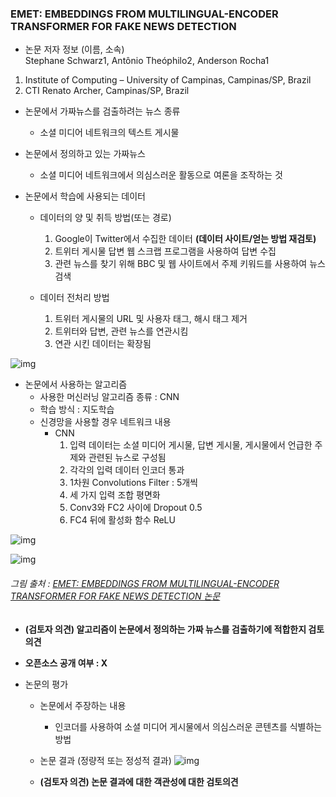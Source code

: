 ### EMET: EMBEDDINGS FROM MULTILINGUAL-ENCODER TRANSFORMER FOR FAKE NEWS DETECTION

* 논문 저자 정보 (이름, 소속)   
Stephane Schwarz1, Antônio Theóphilo2, Anderson Rocha1      
1. Institute of Computing – University of Campinas, Campinas/SP, Brazil      
2. CTI Renato Archer, Campinas/SP, Brazil   

* 논문에서 가짜뉴스를 검출하려는 뉴스 종류
  * 소셜 미디어 네트워크의 텍스트 게시물

* 논문에서 정의하고 있는 가짜뉴스
  * 소셜 미디어 네트워크에서 의심스러운 활동으로 여론을 조작하는 것

* 논문에서 학습에 사용되는 데이터
   - 데이터의 양 및 취득 방법(또는 경로)
      1. Google이 Twitter에서 수집한 데이터 **(데이터 사이트/얻는 방법 재검토)**
      2. 트위터 게시물 답변 웹 스크랩 프로그램을 사용하여 답변 수집
      3. 관련 뉴스를 찾기 위해 BBC 및 웹 사이트에서 주제 키워드를 사용하여 뉴스 검색

    - 데이터 전처리 방법
      1. 트위터 게시물의 URL 및 사용자 태그, 해시 태그 제거
      2. 트위터와 답변, 관련 뉴스를 연관시킴
      3. 연관 시킨 데이터는 확장됨

![img](https://ieeexplore.ieee.org/mediastore_new/IEEE/content/media/9040208/9052899/9054673/schwa.t2-p5-schwa-large.gif "1")


* 논문에서 사용하는 알고리즘  
  - 사용한 머신러닝 알고리즘 종류 : CNN
  - 학습 방식 : 지도학습
  - 신경망을 사용할 경우 네트워크 내용
    - CNN
      1. 입력 데이터는 소셜 미디어 게시물, 답변 게시물, 게시물에서 언급한 주제와 관련된 뉴스로 구성됨
      2. 각각의 입력 데이터 인코더 통과
      3. 1차원 Convolutions Filter : 5개씩
      4. 세 가지 입력 조합 평면화
      4. Conv3와 FC2 사이에 Dropout 0.5
      5. FC4 뒤에 활성화 함수 ReLU

![img](https://ieeexplore.ieee.org/mediastore_new/IEEE/content/media/9040208/9052899/9054673/schwa1-p5-schwa-large.gif "1")

![img](https://ieeexplore.ieee.org/mediastore_new/IEEE/content/media/9040208/9052899/9054673/schwa.t1-p5-schwa-large.gif "1")

###### 그림 출처 : [EMET: EMBEDDINGS FROM MULTILINGUAL-ENCODER TRANSFORMER FOR FAKE NEWS DETECTION 논문](https://ieeexplore.ieee.org/document/9054673)

  - **(검토자 의견) 알고리즘이 논문에서 정의하는 가짜 뉴스를 검출하기에 적합한지 검토 의견** 

* **오픈소스 공개 여부 : X** 

* 논문의 평가
  - 논문에서 주장하는 내용 
    - 인코더를 사용하여 소셜 미디어 게시물에서 의심스러운 콘텐츠를 식별하는 방법

  - 논문 결과 (정량적 또는 정성적 결과)
![img](https://ieeexplore.ieee.org/mediastore_new/IEEE/content/media/9040208/9052899/9054673/schwa.t3-p5-schwa-large.gif "1")

  - **(검토자 의견) 논문 결과에 대한 객관성에 대한 검토의견** 
